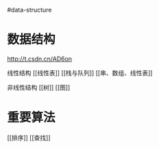 #data-structure
# 数据结构

http://t.csdn.cn/AD6on

线性结构
[[线性表]]
[[栈与队列]]
[[串、数组、线性表]]

非线性结构
[[树]]
[[图]]

# 重要算法
[[排序]]
[[查找]] 